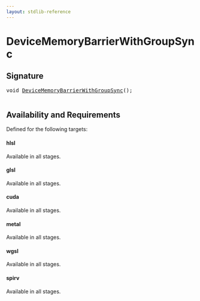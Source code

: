 ```yaml
---
layout: stdlib-reference
---
```


# DeviceMemoryBarrierWithGroupSync

## Signature 

<pre>
<span class="code_keyword">void</span> <a href="/stdlib-reference/global-decls/DeviceMemoryBarrierWithGroupSync">DeviceMemoryBarrierWithGroupSync</a>();

</pre>

## Availability and Requirements

Defined for the following targets:

#### hlsl
Available in all stages.

#### glsl
Available in all stages.

#### cuda
Available in all stages.

#### metal
Available in all stages.

#### wgsl
Available in all stages.

#### spirv
Available in all stages.



